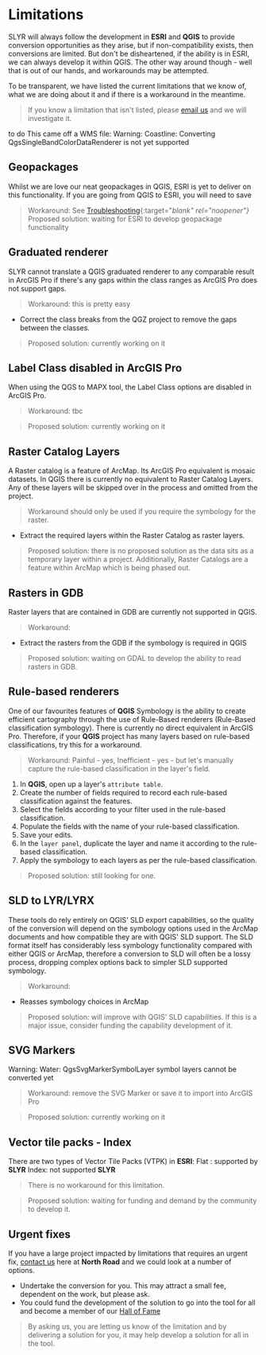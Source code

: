 # Limitations #
SLYR will always follow the development in **ESRI** and **QGIS** to provide conversion opportunities as they arise, but if non-compatibility exists, then  conversions are limited. But don't be disheartened, if the ability is in ESRI, we can always develop it within QGIS. The other way around though - well that is out of our hands, and workarounds may be attempted. 

To be transparent, we have listed the current limitations that we know of, what we are doing about it and if there is a workaround in the meantime. 
>If you know a limitation that isn't listed, please [email us](mailto:info@north-road.com) and we will investigate it. 

<!--## Template ##
Description
> Workaround intro

1. Instruction
2. Instruction

> Proposed solution: currently working on it -->

to do
This came off a WMS file: 
Warning: Coastline: Converting QgsSingleBandColorDataRenderer is not yet supported


## Geopackages ##
Whilst we are love our neat geopackages in QGIS, ESRI is yet to deliver on this functionality. If you are going from QGIS to ESRI, you will need to save 
> Workaround: See [Troubleshooting](https://slyr.north-road.com/user_guide/troubleshooting){:target="_blank" rel="noopener"}_
> Proposed solution: waiting for ESRI to develop geopackage functionality


## Graduated renderer ##
SLYR cannot translate a QGIS graduated renderer to any comparable result in ArcGIS Pro if there's any gaps within the class ranges as ArcGIS Pro does not support gaps. 
> Workaround: this is pretty easy
 * Correct the class breaks from the QGZ project to remove the gaps between the classes.

> Proposed solution: currently working on it 

## Label Class disabled in ArcGIS Pro ##
When using the QGS to MAPX tool, the Label Class options are disabled in ArcGIS Pro.
> Workaround: tbc


> Proposed solution: currently working on it
 
## Raster Catalog Layers ##
A Raster catalog is a feature of ArcMap. Its ArcGIS Pro equivalent is mosaic datasets. 
In QGIS there is currently no equivalent to Raster Catalog Layers. Any of these layers will be skipped over in the process and omitted from the project.

> Workaround should only be used if you require the symbology for the raster. 
* Extract the required layers within the Raster Catalog as raster layers. 

> Proposed solution: there is no proposed solution as the data sits as a temporary layer within a project. Additionally, Raster Catalogs are a feature within ArcMap which is being phased out. 

## Rasters in GDB ##
Raster layers that are contained in GDB are currently not supported in QGIS.

>Workaround: 
* Extract the rasters from the GDB if the symbology is required in QGIS

> Proposed solution: waiting on GDAL to develop the ability to read rasters in GDB.


## Rule-based renderers ##
One of our favourites features of **QGIS** Symbology is the ability to create efficient cartography through the use of Rule-Based renderers (Rule-Based classification symbology). There is currently no direct equivalent in ArcGIS Pro. Therefore, if your **QGIS** project has many layers based on rule-based classifications, try this for a workaround. 
> Workaround: Painful - yes, Inefficient - yes - but let's manually capture the rule-based classification in the layer's  field. 



1. In **QGIS**, open up a layer's `attribute table`.
2. Create the number of fields required to record each rule-based classification against the features.
3. Select the fields according to your filter used in the rule-based classification.
4. Populate the fields with the name of your rule-based classification.
5. Save your edits.
6. In the `layer panel`, duplicate the layer and name it according to the rule-based classification.
7. Apply the symbology to each layers as per the rule-based classification.

> Proposed solution: still looking for one.



## SLD to LYR/LYRX ##
These tools do rely entirely on QGIS' SLD export capabilities, so the quality of the conversion will depend on the symbology options used in the ArcMap
documents and how compatible they are with QGIS' SLD support. The SLD format itself has considerably less symbology functionality compared with either QGIS or ArcMap, therefore a conversion to SLD will often be a lossy process, dropping complex options back to simpler SLD supported symbology.
> Workaround: 

* Reasses symbology choices in ArcMap

> Proposed solution: will improve with QGIS' SLD capabilities. If this is a major issue, consider funding the capability development of it. 

## SVG Markers ##
Warning: Water: QgsSvgMarkerSymbolLayer symbol layers cannot be converted yet
> Workaround: remove the SVG Marker or save it to import into ArcGIS Pro

> Proposed solution: currently working on it

## Vector tile packs - Index ##
There are two types of Vector Tile Packs (VTPK) in **ESRI**: 
  Flat : supported by **SLYR**
  Index: not supported **SLYR**

> There is no workaround for this limitation.

> Proposed solution: waiting for funding and demand by the community to develop it.  



## Urgent fixes ##
If you have a large project impacted by limitations that requires an urgent fix, [contact us](mailto:info@north-road.com) here at **North Road** and we could look at a number of options. 

- Undertake the conversion for you. This may attract a small fee, dependent on the work, but please ask. 
- You could fund the development of the solution to go into the tool for all and become a member of our [Hall of Fame](/user_guide/hall_of_fame)

>By asking us, you are letting us know of the limitation and by delivering a solution for you, it may help develop a solution for all in the tool. 
